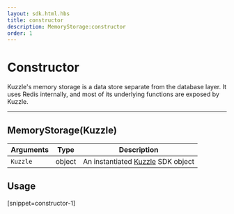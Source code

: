 ```yaml
---
layout: sdk.html.hbs
title: constructor
description: MemoryStorage:constructor
order: 1
---
```


# Constructor

Kuzzle's memory storage is a data store separate from the database layer.
It uses Redis internally, and most of its underlying functions are exposed by Kuzzle.

---

## MemoryStorage(Kuzzle)

| Arguments | Type   | Description                                                          |
| --------- | ------ | -------------------------------------------------------------------- |
| `Kuzzle`  | object | An instantiated [Kuzzle](/sdk-reference/android/3/kuzzle) SDK object |

## Usage

[snippet=constructor-1]
